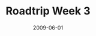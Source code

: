 ---
layout: media
category: media
title: "Roadtrip Week 3"
date: 2009-06-01
description: "Steven and David go off in search of a story about \"calling.\" "
tag: 
 - road-trip
yt-embed-url: "//www.youtube.com/embed/toEjba5S6Fc"
video: "http://s3.amazonaws.com/crossroads-media/other-media/video/Roadtrip3.mp4"
video-poster: "http://s3.amazonaws.com/crossroads-media/images/Roadtrip3-still.jpg"
---